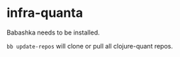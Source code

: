 # infra-quanta

Babashka needs to be installed.

`bb update-repos` will clone or pull all clojure-quant repos.